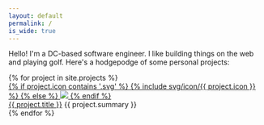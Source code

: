 ```yaml
---
layout: default
permalink: /
is_wide: true
---
```


<p class='mb4 sm-h3 measure'>
  Hello! I'm a DC-based software engineer. I like building things on the web and playing golf. Here's a hodgepodge of some personal projects:
</p>

<div class='py2 flex flex-wrap mxn2'>
  {% for project in site.projects %}
    <div class='flex col-6 sm-col-4 px2 mb3'>
      <div class='sm-flex'>
        <a class='flex-none mr2 block icon-container' href='{{ project.url }}'>
          {% if project.icon contains '.svg' %}
            {% include svg/icon/{{ project.icon }} %}
          {% else %}
            <img src="{{ project.icon | prepend: '/assets/img/misc/' }}" />
          {% endif %}
        </a>
        <div class='flex-auto'>
          <a class='black extra-bold' target='_blank' href='{{ project.url }}'>{{ project.title }}</a>
          <span class='gray'>{{ project.summary }}</span>
        </div>
      </div>
    </div>
  {% endfor %}
</div>
